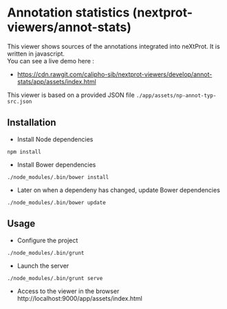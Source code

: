 # Annotation statistics (nextprot-viewers/annot-stats)

This viewer shows sources of the annotations integrated into neXtProt. It is written in javascript.  
You can see a live demo here : 
* https://cdn.rawgit.com/calipho-sib/nextprot-viewers/develop/annot-stats/app/assets/index.html

This viewer is based on a provided JSON file `./app/assets/np-annot-typ-src.json`

## Installation
* Install Node dependencies
```
npm install
```
* Install Bower dependencies
```
./node_modules/.bin/bower install
```
* Later on when a dependeny has changed, update Bower dependencies
```
./node_modules/.bin/bower update
```

## Usage
* Configure the project
```
./node_modules/.bin/grunt
```
* Launch the server
```
./node_modules/.bin/grunt serve
```
* Access to the viewer in the browser 
http://localhost:9000/app/assets/index.html
